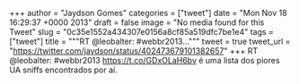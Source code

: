 
+++
author = "Jaydson Gomes"
categories = ["tweet"]
date = "Mon Nov 18 16:29:37 +0000 2013"
draft = false
image = "No media found for this Tweet"
slug = "0c35e1552a434307e0156a8cf85a519dfc7be1e4"
tags = ["tweet"]
title = """RT @leobalter: #webbr2013..."""
tweet = true
tweet_url = "https://twitter.com/jaydson/status/402473679101382657"
+++
RT @leobalter: #webbr2013 https://t.co/GDxOLaH6bv é uma lista dos piores UA sniffs encontrados por aí.

